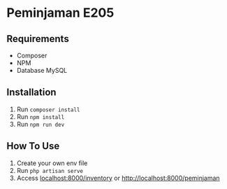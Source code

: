 # Peminjaman E205

## Requirements
* Composer
* NPM
* Database MySQL
## Installation
1. Run `composer install`
2. Run `npm install`
3. Run `npm run dev`
## How To Use
1. Create your own env file
2. Run `php artisan serve`
3. Access [localhost:8000/inventory](localhost:8000/inventory) or [http://localhost:8000/peminjaman](localhost:8000/peminjaman)